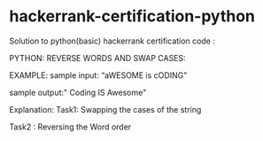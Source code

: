 # hackerrank-certification-python
Solution to python(basic) hackerrank certification code :

PYTHON: REVERSE WORDS AND SWAP CASES:

EXAMPLE:
sample input: “aWESOME is cODING”

sample output:" Coding IS Awesome"

Explanation:
Task1:  Swapping the cases of the string 

Task2 : Reversing the Word order
